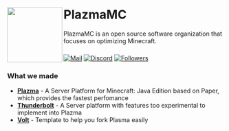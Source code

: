 <h1>
  <img src="https://raw.githubusercontent.com/PlazmaMC/PlazmaBukkit/main/src/resources/logo-900.png" align="left" id="header" width="128px" />
  PlazmaMC
</h1>
PlazmaMC is an open source software organization that focuses on optimizing Minecraft.

###

[![Mail](https://img.shields.io/badge/-the@plazmamc.org-EA4335?style=flat-square&logo=gmail&logoColor=fcfcfc)](mailto:the@plazmamc.org)
[![Discord](https://img.shields.io/discord/1083716853928558652?style=flat-square&logo=discord&logoColor=ffffff&label=Discord&color=5865F2)](https://discord.gg/MmfC52K8A8)
[![Followers](https://img.shields.io/github/stars/PlazmaMC?style=flat-square&logo=github&label=Followers&color=yellow)](https://github.com/orgs/PlazmaMC/followers)

### What we made
- **[Plazma](https://github.com/PlazmaMC/PlazmaBukkit)** - A Server Platform for Minecraft: Java Edition based on Paper, which provides the fastest perfomance
- **[Thunderbolt](https://github.com/PlazmaMC/Thunderbolt)** - A Server platform with features too experimental to implement into Plazma
- **[Volt](https://github.com/PlazmaMC/Volt)** - Template to help you fork Plasma easily

